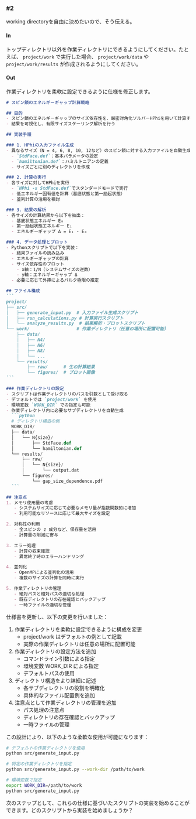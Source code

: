 ### #2

working directoryを自由に決めたいので、そう伝える。

#### In

トップディレクトリ以外を作業ディレクトリにできるようにしてください。たとえば、 `project/work` で実行した場合、 `project/work/data` や `project/work/results` が作成されるようにしてください。


#### Out

作業ディレクトリを柔軟に設定できるように仕様を修正します。

```` md
# スピン鎖のエネルギーギャップ計算戦略

## 目的
- スピン鎖のエネルギーギャップのサイズ依存性を、厳密対角化ソルバーHPhiを用いて計算する
- 結果を可視化し、有限サイズスケーリング解析を行う

## 実装手順

### 1. HPhiの入力ファイル生成
- 異なるサイズ（N = 4, 6, 8, 10, 12など）のスピン鎖に対する入力ファイルを自動生成
  - `StdFace.def`：基本パラメータの設定
  - `hamiltonian.def`：ハミルトニアンの定義
  - サイズごとに別のディレクトリを作成

### 2. 計算の実行
- 各サイズに対してHPhiを実行
  - `HPhi -s StdFace.def`でスタンダードモードで実行
  - 低エネルギー固有値を計算（基底状態と第一励起状態）
  - 並列計算の活用を検討

### 3. 結果の解析
- 各サイズの計算結果から以下を抽出：
  - 基底状態エネルギー E₀
  - 第一励起状態エネルギー E₁
  - エネルギーギャップ Δ = E₁ - E₀

### 4. データ処理とプロット
- Pythonスクリプトで以下を実装：
  - 結果ファイルの読み込み
  - エネルギーギャップの計算
  - サイズ依存性のプロット
    - x軸：1/N（システムサイズの逆数）
    - y軸：エネルギーギャップ Δ
  - 必要に応じて外挿によるバルク極限の推定

## ファイル構成
```
project/
├── src/
│   ├── generate_input.py  # 入力ファイル生成スクリプト
│   ├── run_calculations.py # 計算実行スクリプト
│   └── analyze_results.py  # 結果解析・プロットスクリプト
└── work/                  # 作業ディレクトリ（任意の場所に配置可能）
    ├── data/
    │   ├── N4/
    │   ├── N6/
    │   ├── N8/
    │   └── ...
    └── results/
        ├── raw/      # 生の計算結果
        └── figures/  # プロット画像
```

### 作業ディレクトリの設定
- スクリプトは作業ディレクトリのパスを引数として受け取る
- デフォルトでは `project/work` を使用
- 環境変数 `WORK_DIR` での指定も可能
- 作業ディレクトリ内に必要なサブディレクトリを自動生成
  ```python
  # ディレクトリ構造の例
  WORK_DIR/
  ├── data/
  │   └── N{size}/
  │       ├── StdFace.def
  │       └── hamiltonian.def
  └── results/
      ├── raw/
      │   └── N{size}/
      │       └── output.dat
      └── figures/
          └── gap_size_dependence.pdf
  ```

## 注意点
1. メモリ使用量の考慮
   - システムサイズに応じて必要なメモリ量が指数関数的に増加
   - 利用可能なリソースに応じて最大サイズを設定

2. 対称性の利用
   - 全スピンの z 成分など、保存量を活用
   - 計算量の削減に寄与

3. エラー処理
   - 計算の収束確認
   - 異常終了時のエラーハンドリング

4. 並列化
   - OpenMPによる並列化の活用
   - 複数のサイズの計算を同時に実行

5. 作業ディレクトリの管理
   - 絶対パスと相対パスの適切な処理
   - 既存ディレクトリの存在確認とバックアップ
   - 一時ファイルの適切な管理
````

仕様書を更新し、以下の変更を行いました：
1. 作業ディレクトリを柔軟に設定できるように構成を変更
    - project/work はデフォルトの例として記載
    - 実際の作業ディレクトリは任意の場所に配置可能
2. 作業ディレクトリの設定方法を追加
    - コマンドライン引数による指定
    - 環境変数 WORK_DIR による指定
    - デフォルトパスの使用
3. ディレクトリ構造をより詳細に記述
    - 各サブディレクトリの役割を明確化
    - 具体的なファイル配置例を追加
4. 注意点として作業ディレクトリの管理を追加
    - パス処理の注意点
    - ディレクトリの存在確認とバックアップ
    - 一時ファイルの管理

この設計により、以下のような柔軟な使用が可能になります：

``` bash
# デフォルトの作業ディレクトリを使用
python src/generate_input.py

# 特定の作業ディレクトリを指定
python src/generate_input.py --work-dir /path/to/work

# 環境変数で指定
export WORK_DIR=/path/to/work
python src/generate_input.py
```

次のステップとして、これらの仕様に基づいたスクリプトの実装を始めることができます。どのスクリプトから実装を始めましょうか？

